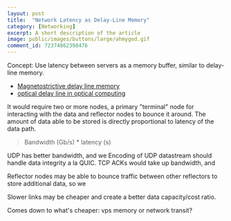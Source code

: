 ```yaml
---
layout: post
title:	"Network Latency as Delay-Line Memory"
category: [Networking]
excerpt: A short description of the article
image: public/images/buttons/large/ahmygod.gif
comment_id: 72374862398476
---
```


Concept: Use latency between servers as a memory buffer, similar to delay-line memory.

  * [Magnetostrictive delay line memory](https://en.wikipedia.org/wiki/Delay-line_memory#Magnetostrictive_delay_lines)
  * [optical delay line in optical computing](https://ieeexplore.ieee.org/document/10675424)

It would require two or more nodes, a primary "terminal" node for interacting with the data and reflector nodes to bounce it around.
The amount of data able to be stored is directly proportional to latency of the data path.

> Bandwidth (Gb/s) * latency (s)

UDP has better bandwidth, and we 
Encoding of UDP datastream should handle data integrity a la QUIC.
TCP ACKs would take up bandwidth, and 

Reflector nodes may be able to bounce traffic between other reflectors to store additional data, so we 

Slower links may be cheaper and create a better data capacity/cost ratio. 

Comes down to what's cheaper: vps memory or network transit?

